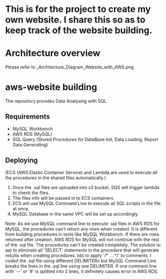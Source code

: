 # This is for the project to create my own website. I share this so as to keep track of the website building.

# Architecture overview

Please refer to _Architecture_Diagram_Website_with_AWS.png

# aws-website building

The repository provides Data Analysing with SQL.

## Requirements

* MySQL Workbench 
* AWS RDS (MySQL)
* SQL Query (Stored Procedures for DataBase Init, Data Loading, Report Data Generating)

## Deploying
(ECS (AWS Elastic Container Service) and Lambda are used to execute all the procedures in the shared files automatically.)
1) Once the .sql files are uploaded into s3 bucket, SQS will trigger lambda to check the files.
2) The files info will be passed in to ECS containers.
3) ECS will use MySQL Command Line to execute all SQL scripts in the file at once.
4) MySQL Database in the same VPC will be set up accordingly.

Note:
As we use MySQL command line to execute .sql files in AWS RDS for MySQL, the procedures can't return any rows when created. It is different from building procedures in tools like MySQL Workbench. If there are rows returned after creation, AWS RDS for MySQL will not continue with the rest of the .sql file. The procedures can't be created completely. 
The solution is:
aa) to eliminate all 'SELECT' statements in the procedure that will generate results when creating procedures.
bb) to apply '/* ....*/' to comments. I coded the .sql file using different DELIMITERs but MySQL Command Line breaks the lines in the .sql line using one DELIMITER.
    If one comment line with '--' or '#' is splitted into 2 lines, it definitely causes error in AWS RDS.
